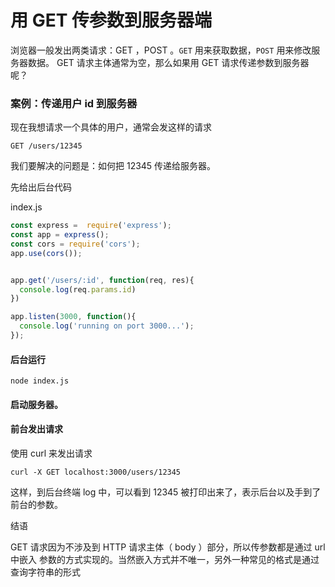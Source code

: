# 用 GET 传参数到服务器端

浏览器一般发出两类请求：GET ，POST 。`GET` 用来获取数据，`POST` 用来修改服务器数据。 GET 请求主体通常为空，那么如果用 GET 请求传递参数到服务器呢？

### 案例：传递用户 id 到服务器

现在我想请求一个具体的用户，通常会发这样的请求
```
GET /users/12345
```
我们要解决的问题是：如何把 12345 传递给服务器。

先给出后台代码

index.js
```js
const express =  require('express');
const app = express();
const cors = require('cors');
app.use(cors());


app.get('/users/:id', function(req, res){
  console.log(req.params.id)
})

app.listen(3000, function(){
  console.log('running on port 3000...');
});
```

#### 后台运行
```
node index.js
```
#### 启动服务器。

#### 前台发出请求

使用 curl 来发出请求
```
curl -X GET localhost:3000/users/12345
```
这样，到后台终端 log 中，可以看到 12345 被打印出来了，表示后台以及手到了前台的参数。

结语

GET 请求因为不涉及到 HTTP 请求主体（ body ）部分，所以传参数都是通过 url 中嵌入 参数的方式实现的。当然嵌入方式并不唯一，另外一种常见的格式是通过查询字符串的形式
